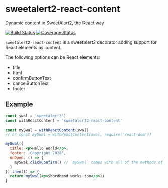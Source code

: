 # sweetalert2-react-content
Dynamic content in SweetAlert2, the React way

[![Build Status](https://travis-ci.org/zenflow/sweetalert2-react-content.svg?branch=master)](https://travis-ci.org/zenflow/sweetalert2-react-content)
[![Coverage Status](https://coveralls.io/repos/github/zenflow/sweetalert2-react-content/badge.svg?branch=master)](https://coveralls.io/github/zenflow/sweetalert2-react-content?branch=master)

`sweetalert2-react-content` is a sweetalert2 decorator adding support for React elements as content.

The following options can be React elements:

 - title
 - html
 - confirmButtonText
 - cancelButtonText
 - footer

## Example

```jsx
const swal = 'sweetalert2')
const withReactContent = 'sweetalert2-react-content'

const mySwal = withReactContent(swal)
// or const mySwal = withReactContent(swal, require('react-dom'))

mySwal({
  title: <p>Hello World</p>,
  footer: 'Copyright 2018',
  onOpen: () => {
    mySwal.clickConfirm() // `mySwal` comes with all of the methods of `swal`
  }
}).then(() => {
  return mySwal(<p>Shordhand works too</p>))
}
```
